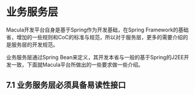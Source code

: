 # 业务服务层

Macula开发平台自身是基于Spring作为开发基础，在Spring Framework的基础省，增加的一些规则和CoC的标准与规范，所以对于服务层，更多的需要介绍的是服务层的开发规范。

业务服务层通过Spring Bean来定义，其开发本省与一般的基于Spring的J2EE开发一致，下面就Macula平台所做出的一些要求做一些介绍。

## 7.1 业务服务层必须具备易读性接口
